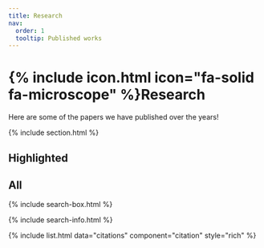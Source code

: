 ```yaml
---
title: Research
nav:
  order: 1
  tooltip: Published works
---
```


# {% include icon.html icon="fa-solid fa-microscope" %}Research

Here are some of the papers we have published over the years!

{% include section.html %}

## Highlighted

## All

{% include search-box.html %}

{% include search-info.html %}

{% include list.html data="citations" component="citation" style="rich" %}
